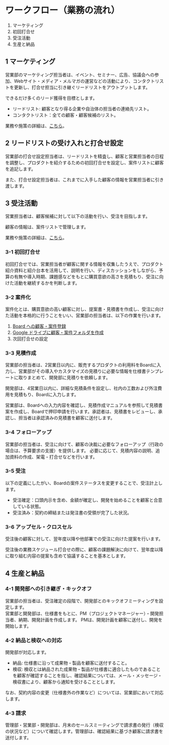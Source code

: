 # ワークフロー（業務の流れ）

1. マーケティング
2. 初回打合せ
3. 受注活動
4. 生産と納品

## 1 マーケティング

営業部のマーケティング担当者は、イベント、セミナー、広告、協議会への参加、Webサイト・メディア・メルマガの運営などの活動により、コンタクトリストを更新し、打合せ担当に引き継ぐリードリストをアウトプットします。    

できるだけ多くのリード獲得を目標とします。

* リードリスト: 顧客となり得る企業や自治体の担当者の連絡先リスト。
* コンタクトリスト：全ての顧客・顧客候補のリスト。

業務や施策の詳細は、[こちら](https://docs.google.com/document/d/1cPyoharFWhRFqhkudMEuSLPOozS-_onQ8kU7j7EGmhc/edit?tab=t.0)。

<!-- TODO: リストができたらリンクを設定すること -->

## 2 リードリストの受け入れと打合せ設定

営業部の打合せ設定担当者は、リードリストを精査し、顧客と営業担当者の日程を調整し、プロダクトを紹介するための初回打合せを設定し、案件リストに顧客を追記します。

また、打合せ設定担当者は、これまでに入手した顧客の情報を営業担当者に引き渡します。

## 3 受注活動

営業担当者は、顧客候補に対して以下の活動を行い、受注を目指します。

顧客の情報は、案件リストで管理します。

業務や施策の詳細は、[こちら](https://docs.google.com/document/d/17EYJHpXoDSZI4EArEzqAEwjB65lrmi2yWpg1r1SfGh0/edit?tab=t.0)。

### 3-1 初回打合せ

初回打合せでは、営業担当者が顧客に関する情報を収集したうえで、プロダクト紹介資料と紹介台本を活用して、説明を行い、ディスカッションをしながら、予算の有無や導入時期、課題感などをもとに購買意欲の高さを見積もり、受注に向けた活動を継続するかを判断します。  

<!-- TODO: 潜在顧客リスト、引き合いリスト、プロダクト紹介資料、紹介台本へのリンクを設定すること -->

### 3-2 案件化

案件化とは、購買意欲の高い顧客に対し、提案書・見積書を作成し、受注に向けた活動を本格的に行うことをいい、営業部の担当者は、以下の作業を行います。

1. [Board への顧客・案件登録](https://docs.google.com/presentation/d/13sVXoxf8_0uDy7jWUZ6PGSSZIfuAgl_I/edit#slide=id.p12)
2. [Google ドライブに顧客・案件フォルダを作成](https://drive.google.com/drive/u/0/folders/1k2hDPTV1KqPJNkQmSNXp5XPDN_DOm91A)
3. 次回打合せの設定

<!-- TODO: プロダクト仕様書を作成する -->

### 3-3 見積作成

営業部の担当者は、2営業日以内に、販売するプロダクトの利用料をBoardに入力し、営業部がその導入やカスタマイズの見積りに必要な情報を仕様書テンプレートに取りまとめて、開発部に見積りを依頼します。  

開発部は、4営業日以内に、詳細な見積条件を設定し、社内の工数および外注費用を見積もり、Boardに入力します。  

営業部は、Boardへの入力内容を確認し、見積作成マニュアルを参照して見積書案を作成し、Boardで押印申請を行います。承認者は、見積書をレビューし、承認し、担当者は承認済みの見積書を顧客に送付します。  

<!-- TODO: 見積作成マニュアルへのリンクを設定すること -->

### 3-4 フォローアップ

営業部の担当者は、受注に向けて、顧客の決裁に必要なフォローアップ（行政の場合は、予算要求の支援）を提供します。 必要に応じて、見積内容の説明、追加資料の作成、架電・打合せなどを行います。  

### 3-5 受注

以下の定義にしたがい、Boardの案件ステータスを変更することで、受注計上します。

* 受注確定：口頭内示を含め、金額が確定し、開発を始めることを顧客と合意している状態。
* 受注済み：契約の締結または発注書の受領が完了した状況。

### 3-6 アップセル・クロスセル

受注後の顧客に対して、翌年度以降や他部署での受注に向けた提案を行います。

受注後の業務スケジュール打合せの際に、顧客の課題解決に向けて、翌年度以降に取り組む内容の提案も含めて協議することを基本とします。

## 4 生産と納品

### 4-1 開発部への引き継ぎ・キックオフ

営業部の担当者は、受注確定の段階で、開発部とのキックオフミーティングを設定します。  
営業部と開発部は、仕様書をもとに、PM（プロジェクトマネージャー）・開発担当者、納期、開発計画を作成します。
PMは、開発計画を顧客に送付し、開発を開始します。

### 4-2 納品と検収への対応

開発部が対応します。  

* 納品: 仕様書に沿って成果物・製品を顧客に送付すること。
* 検収: 検収とは納品された成果物・製品が仕様書に適合したものであることを顧客が確認することを指し、確認結果については、メール・メッセージ・検収書により、顧客から通知を受けることとします。  

なお、契約内容の変更（仕様書外の作業など）については、営業部において対応します。  

### 4-3 請求

管理部・営業部・開発部は、月末のセールスミーティングで請求書の発行（検収の状況など）について確認します。管理部は、確認結果に基づき顧客に請求書を送付します。

